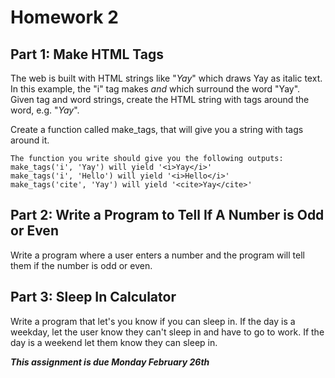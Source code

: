 # Homework 2
## Part 1: Make HTML Tags

The web is built with HTML strings like "<i>Yay</i>" which draws Yay as italic text. In this example, the "i" tag makes <i> and </i> which surround the word "Yay". Given tag and word strings, create the HTML string with tags around the word, e.g. "<i>Yay</i>".

Create a function called make_tags, that will give you a string with tags around it.

```
The function you write should give you the following outputs:
make_tags('i', 'Yay') will yield '<i>Yay</i>'
make_tags('i', 'Hello') will yield '<i>Hello</i>'
make_tags('cite', 'Yay') will yield '<cite>Yay</cite>'
```

## Part 2: Write a Program to Tell If A Number is Odd or Even
Write a program where a user enters a number and the program will tell them if the number is odd or even.

## Part 3: Sleep In Calculator
Write a program that let's you know if you can sleep in. If the day is a weekday, let the user know they can't sleep in and have to go to work. If the day is a weekend let them know they can sleep in.

***This assignment is due Monday February 26th***
